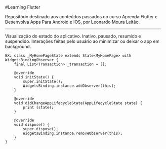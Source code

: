 #Learning Flutter

Repositório destinado aos conteúdos passados no curso Aprenda Flutter e Desenvolva Apps Para Android e IOS, por Leonardo Moura Leitão.

<hr>

Visualização do estado do aplicativo. Inativo, pausado, resumido e suspendido. Interações feitas pelo usuário ao minimizar ou deixar o app em background.

    EX: class _MyHomePageState extends State<MyHomePage> with WidgetsBindingObserver {
        final List<Transaction> _transaction = [];

        @override
        void initState() {
            super.initState();
            WidgetsBinding.instance.addObserver(this);
        }

        @override
        void didChangeAppLifecycleState(AppLifecycleState state) {
            print (state);
        }

        @override
        void dispose() {
            super.dispose();
            WidgetsBinding.instance.removeObserver(this);
        }
    }